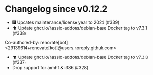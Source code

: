 # Changelog since v0.12.2
- 🎆 Updates maintenance/license year to 2024 (#339) 
- ⬆️ Update ghcr.io/hassio-addons/debian-base Docker tag to v7.3.1 (#338)

Co-authored-by: renovate[bot] <29139614+renovate[bot]@users.noreply.github.com> 
- ⬆️ Update ghcr.io/hassio-addons/debian-base Docker tag to v7.3.0 (#337) 
- Drop support for armhf & i386 (#328) 
